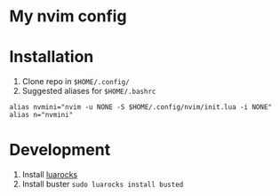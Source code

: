 # My nvim config

# Installation

1. Clone repo in `$HOME/.config/`
2. Suggested aliases for `$HOME/.bashrc`
```
alias nvmini="nvim -u NONE -S $HOME/.config/nvim/init.lua -i NONE"
alias n="nvmini"
```

# Development

1. Install [luarocks](https://luarocks.org/#quick-start)
2. Install buster `sudo luarocks install busted`

